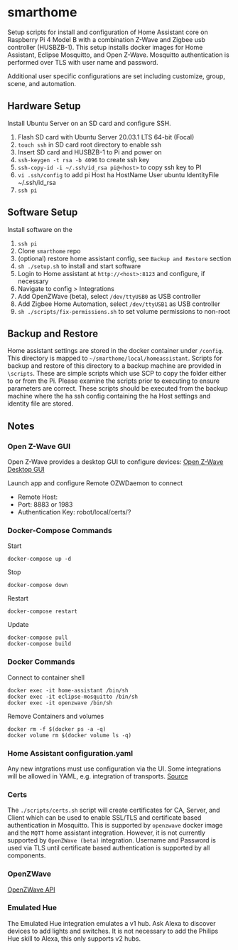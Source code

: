 # smarthome

Setup scripts for install and configuration of Home Assistant core on
Raspberry Pi 4 Model B with a combination Z-Wave and Zigbee usb controller
(HUSBZB-1). This setup installs docker images for Home Assistant, Eclipse
Mosquitto, and Open Z-Wave. Mosquitto authentication is performed over TLS with
user name and password.

Additional user specific configurations are set including customize, group,
scene, and automation.

## Hardware Setup

Install Ubuntu Server on an SD card and configure SSH.

 1. Flash SD card with Ubuntu Server 20.03.1 LTS 64-bit (Focal)
 2. `touch ssh` in SD card root directory to enable ssh
 3. Insert SD card and HUSBZB-1 to Pi and power on
 4. `ssh-keygen -t rsa -b 4096` to create ssh key 
 5. `ssh-copy-id -i ~/.ssh/id_rsa pi@<host>` to copy ssh key to PI
 6. `vi .ssh/config` to add pi
    Host ha
        HostName <host>
        User ubuntu
        IdentityFile ~/.ssh/id_rsa
 7. `ssh pi`

## Software Setup

Install software on the 

 1. `ssh pi`
 2. Clone `smarthome` repo
 3. (optional) restore home assistant config, see `Backup and Restore` section
 4. `sh ./setup.sh` to install and start software
 5. Login to Home assistant at `http://<host>:8123` and configure, if necessary
 6. Navigate to config > Integrations
 7. Add OpenZWave (beta), select `/dev/ttyUSB0` as USB controller
 8. Add Zigbee Home Automation, select `/dev/ttyUSB1` as USB controller
 9. `sh ./scripts/fix-permissions.sh` to set volume permissions to non-root

## Backup and Restore

Home assistant settings are stored in the docker container under `/config`. This
directory is mapped to `~/smarthome/local/homeassistant`. Scripts for backup and 
restore of this directory to a backup machine are provided in `\scripts`. These
are simple scripts which use SCP to copy the folder either to or from the Pi.
Please examine the scripts prior to executing to ensure parameters are correct.
These scripts should be executed from the backup machine where the ha ssh config 
containing the ha Host settings and identity file are stored.

## Notes

### Open Z-Wave GUI
Open Z-Wave provides a desktop GUI to configure devices:
[Open Z-Wave Desktop GUI](https://github.com/OpenZWave/ozw-admin)

Launch app and configure Remote OZWDaemon to connect
 * Remote Host: <host>
 * Port: 8883 or 1983
 * Authentication Key: robot/local/certs/?

### Docker-Compose Commands 

Start

    docker-compose up -d

Stop

    docker-compose down

Restart

    docker-compose restart

Update

    docker-compose pull
    docker-compose build

### Docker Commands

Connect to container shell

    docker exec -it home-assistant /bin/sh
    docker exec -it eclipse-mosquitto /bin/sh
    docker exec -it openzwave /bin/sh

Remove Containers and volumes

    docker rm -f $(docker ps -a -q)
    docker volume rm $(docker volume ls -q)

### Home Assistant configuration.yaml

Any new intgrations must use configuration via the UI. Some integrations will
be allowed in YAML, e.g. integration of transports.
[Source](https://www.home-assistant.io/blog/2020/04/14/the-future-of-yaml/)

### Certs
The `./scripts/certs.sh` script will create certificates for CA, Server, and
Client which can be used to enable SSL/TLS and certificate based authentication
in Mosquitto. This is supported by `openzwave` docker image and the `MQTT` home
assistant integration. However, it is not currently supported by 
`OpenZWave (beta)` integration. Username and Password is used via TLS until
certificate based authentication is supported by all components.

### OpenZWave
[OpenZWave API](http://www.openzwave.com/dev/index.html)

### Emulated Hue
The Emulated Hue integration emulates a v1 hub. Ask Alexa to discover devices 
to add lights and switches. It is not necessary to add the Philips Hue skill to
Alexa, this only supports v2 hubs.
